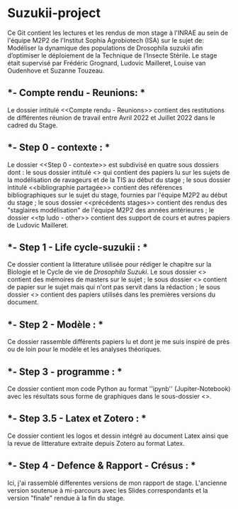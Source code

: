 # Suzukii-project

Ce Git contient les lectures et les rendus de mon stage à l'INRAE au sein de l'équipe M2P2 de l'Institut Sophia Agrobiotech (ISA) sur le sujet de: 
Modéliser la dynamique des populations de Drosophila suzukii afin d’optimiser le déploiement de la Technique de l’Insecte Stérile. 
Le stage était supervisé par Frédéric Grognard, Ludovic Mailleret, Louise van Oudenhove et Suzanne Touzeau.
## *- Compte rendu - Reunions: *
Le dossier intitulé <<Compte rendu - Reunions>> contient des restitutions de différentes réunion de travail entre Avril 2022 et Juillet 2022 dans le cadred du Stage.

## *- Step 0 - contexte : *
Le dossier <<Step 0 - contexte>> est subdivisé en quatre sous dossiers dont : le sous dossier intitulé <<bibliographie initiale>> qui contient des papiers lu sur les sujets de la modélisation de ravageurs et de la TIS au début du stage ; le sous dossier intitulé <<bibliographie partagée>> contient des références bibliographiques sur le sujet du stage, fournies par l'équipe M2P2 au début du stage ; le sous dossier <<précédents stages>> contient des rendus des "stagiaires modélisation" de l'équipe M2P2 des années antérieures ; le dossier <<tp ludo - other>> contient des support de cours et autres papiers de Ludovic Mailleret.

## *- Step 1 - Life cycle-suzukii : *
Ce dossier contient la litterature utilisée pour rédiger le chapitre sur la Biologie et le Cycle de vie de *Drosophila Suzuki*. 
Le sous dossier <<Memo>> contient des mémoires de masters sur le sujet ; le sous dossier <<not used biblio>> contient de papier sur le sujet mais qui n'ont pas servit dans la rédaction ; le sous dossier <<old used biblio>> contient des papiers utilisés dans les premières versions du document.

## *- Step 2 - Modèle : *
Ce dossier rassemble différents papiers lu et dont je me suis inspiré de près ou de loin pour le modèle et les analyses théoriques.

## *- Step 3 - programme : *
Ce dossier contient mon code Python au format ''ipynb'' (Jupiter-Notebook) avec les résultats sous forme de graphiques dans le sous-dossier <<output>>.

## *- Step 3.5 - Latex et Zotero : *
Ce dossier contient les logos et dessin intégré au document Latex ainsi que la revue de litterature extraite depuis Zotero au format Latex.

## *- Step 4 - Defence & Rapport - Crésus : *
Ici, j'ai rassemblé differentes versions de mon rapport de stage. L'ancienne version soutenue à mi-parcours avec les Slides correspondants et la version "finale" rendue à la fin du stage.
